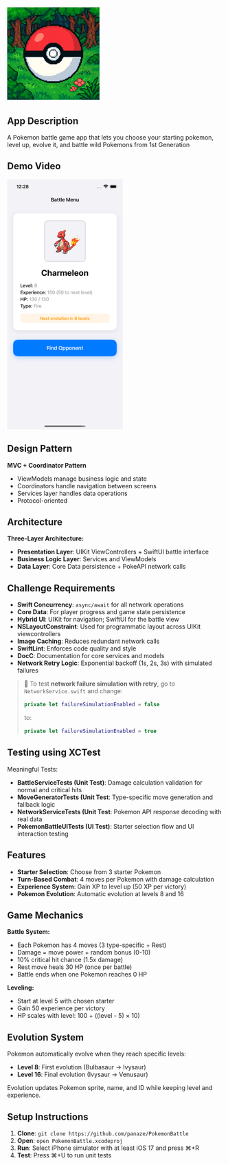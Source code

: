 # ![PokemonBattle_App](PokemonBattle_AppIcon.png)

## App Description
A Pokemon battle game app that lets you choose your starting pokemon, level up, evolve it, and battle wild Pokemons from 1st Generation

## Demo Video

[![PokemonBattle_Demo](VideoThumbnail.png)](https://youtube.com/shorts/i1Oyn4hLl2E)

## Design Pattern

**MVC + Coordinator Pattern**
- ViewModels manage business logic and state
- Coordinators handle navigation between screens
- Services layer handles data operations
- Protocol-oriented

## Architecture

**Three-Layer Architecture:**
- **Presentation Layer**: UIKit ViewControllers + SwiftUI battle interface
- **Business Logic Layer**: Services and ViewModels
- **Data Layer**: Core Data persistence + PokeAPI network calls

## Challenge Requirements

- **Swift Concurrency**: `async/await` for all network operations  
- **Core Data**: For player progress and game state persistence  
- **Hybrid UI**: UIKit for navigation; SwiftUI for the battle view  
- **NSLayoutConstraint**: Used for programmatic layout across UIKit viewcontrollers 
- **Image Caching**: Reduces redundant network calls  
- **SwiftLint**: Enforces code quality and style  
- **DocC**: Documentation for core services and models  
- **Network Retry Logic**: Exponential backoff (1s, 2s, 3s) with simulated failures

> 🔧 To test **network failure simulation with retry**, go to `NetworkService.swift` and change:
> ```swift
> private let failureSimulationEnabled = false
> ```
> to:
> ```swift
> private let failureSimulationEnabled = true

## Testing using XCTest
Meaningful Tests:
- **BattleServiceTests (Unit Test)**: Damage calculation validation for normal and critical hits
- **MoveGeneratorTests (Unit Test**: Type-specific move generation and fallback logic
- **NetworkServiceTests (Unit Test**: Pokemon API response decoding with real data
- **PokemonBattleUITests (UI Test)**: Starter selection flow and UI interaction testing

## Features

- **Starter Selection**: Choose from 3 starter Pokemon
- **Turn-Based Combat**: 4 moves per Pokemon with damage calculation
- **Experience System**: Gain XP to level up (50 XP per victory)
- **Pokemon Evolution**: Automatic evolution at levels 8 and 16

## Game Mechanics

**Battle System:**
- Each Pokemon has 4 moves (3 type-specific + Rest)
- Damage = move power + random bonus (0-10)
- 10% critical hit chance (1.5x damage)
- Rest move heals 30 HP (once per battle)
- Battle ends when one Pokemon reaches 0 HP

**Leveling:**
- Start at level 5 with chosen starter
- Gain 50 experience per victory
- HP scales with level: 100 + ((level - 5) × 10)

## Evolution System

Pokemon automatically evolve when they reach specific levels:
- **Level 8**: First evolution (Bulbasaur → Ivysaur)
- **Level 16**: Final evolution (Ivysaur → Venusaur)

Evolution updates Pokemon sprite, name, and ID while keeping level and experience.

## Setup Instructions

1. **Clone**: `git clone https://github.com/panaze/PokemonBattle`
2. **Open**: `open PokemonBattle.xcodeproj`
3. **Run**: Select iPhone simulator with at least iOS 17 and press ⌘+R
4. **Test**: Press ⌘+U to run unit tests
